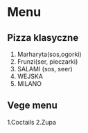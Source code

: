# Menu

## Pizza klasyczne 
1. Marharyta(sos,ogorki)
2. Frunzi(ser, pieczarki)
3. SALAMI (sos, seer)
4. WEJSKA
5. MILANO

## Vege menu 
1.Coctails
2.Zupa

